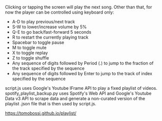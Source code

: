 Clicking or tapping the screen will play the next song.
Other than that, for now the player can be controlled using keyboard only:
 - A-D to play previous/next track
 - S-W to lower/increase volume by 5%
 - Q-E to go back/fast-forward 5 seconds
 - R to restart the currently playing track
 - Spacebar to toggle pause
 - M to toggle mute
 - X to toggle replay
 - Z to toggle shuffle
 - Any sequence of digits followed by Period (.) to jump to the fraction of the track specified by the sequence
 - Any sequence of digits followed by Enter to jump to the track of index specified by the sequence

script.js uses Google's Youtube IFrame API to play a fixed playlist of videos.
spotify_playlist_backup.py uses Spotify's Web API and Google's Youtube Data v3 API to scrape data and generate a non-curated version of the playlist .json file that is then used by script.js.

https://tomobossi.github.io/playlist/